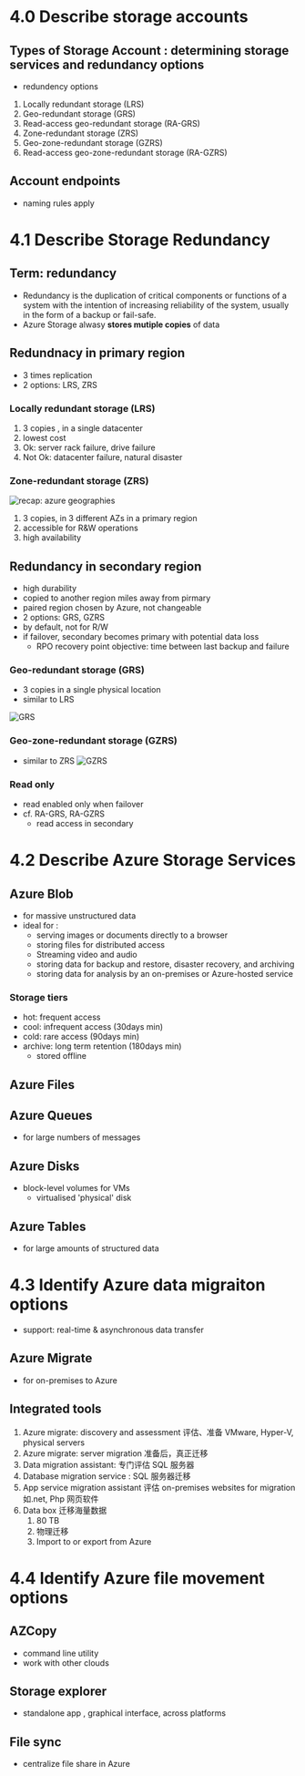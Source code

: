 # 4.0 Describe storage accounts

## Types of Storage Account : determining storage services and redundancy options

- redundency options

1. Locally redundant storage (LRS)
1. Geo-redundant storage (GRS)
1. Read-access geo-redundant storage (RA-GRS)
1. Zone-redundant storage (ZRS)
1. Geo-zone-redundant storage (GZRS)
1. Read-access geo-zone-redundant storage (RA-GZRS)

## Account endpoints

- naming rules apply

# 4.1 Describe Storage Redundancy

## Term: redundancy

- Redundancy is the duplication of critical components or functions of a system with the intention of increasing reliability of the system, usually in the form of a backup or fail-safe.
- Azure Storage alwasy **stores mutiple copies** of data

## Redundnacy in primary region

- 3 times replication
- 2 options: LRS, ZRS

### Locally redundant storage (LRS)

1. 3 copies , in a single datacenter
2. lowest cost
3. Ok: server rack failure, drive failure
4. Not Ok: datacenter failure, natural disaster

### Zone-redundant storage (ZRS)

![recap: azure geographies](https://k21academy.com/wp-content/uploads/2023/06/AvailabilitySet.webp)

1. 3 copies, in 3 different AZs in a primary region
2. accessible for R&W operations
3. high availability

## Redundancy in secondary region

- high durability
- copied to another region miles away from pirmary
- paired region chosen by Azure, not changeable
- 2 options: GRS, GZRS
- by default, not for R/W
- if failover, secondary becomes primary with potential data loss
  - RPO recovery point objective: time between last backup and failure

### Geo-redundant storage (GRS)

- 3 copies in a single physical location
- similar to LRS

![GRS](https://learn.microsoft.com/en-us/training/wwl-azure/describe-azure-storage-services/media/geo-redundant-storage-3432d558.png)

### Geo-zone-redundant storage (GZRS)

- similar to ZRS
  ![GZRS](https://learn.microsoft.com/en-us/training/wwl-azure/describe-azure-storage-services/media/geo-zone-redundant-storage-138ab5af.png)

### Read only

- read enabled only when failover
- cf. RA-GRS, RA-GZRS
  - read access in secondary

# 4.2 Describe Azure Storage Services

## Azure Blob

- for massive unstructured data
- ideal for :
  - serving images or documents directly to a browser
  - storing files for distributed access
  - Streaming video and audio
  - storing data for backup and restore, disaster recovery, and archiving
  - storing data for analysis by an on-premises or Azure-hosted service

### Storage tiers

- hot: frequent access
- cool: infrequent access (30days min)
- cold: rare access (90days min)
- archive: long term retention (180days min)
  - stored offline

## Azure Files

## Azure Queues

- for large numbers of messages

## Azure Disks

- block-level volumes for VMs
  - virtualised 'physical' disk

## Azure Tables

- for large amounts of structured data

# 4.3 Identify Azure data migraiton options

- support: real-time & asynchronous data transfer

## Azure Migrate

- for on-premises to Azure

## Integrated tools

1. Azure migrate: discovery and assessment 评估、准备 VMware, Hyper-V, physical servers
2. Azure migrate: server migration 准备后，真正迁移
3. Data migration assistant: 专门评估 SQL 服务器
4. Database migration service : SQL 服务器迁移
5. App service migration assistant 评估 on-premises websites for migration 如.net, Php 网页软件
6. Data box 迁移海量数据
   1. 80 TB
   2. 物理迁移
   3. Import to or export from Azure

# 4.4 Identify Azure file movement options

## AZCopy

- command line utility
- work with other clouds

## Storage explorer

- standalone app , graphical interface, across platforms

## File sync

- centralize file share in Azure
